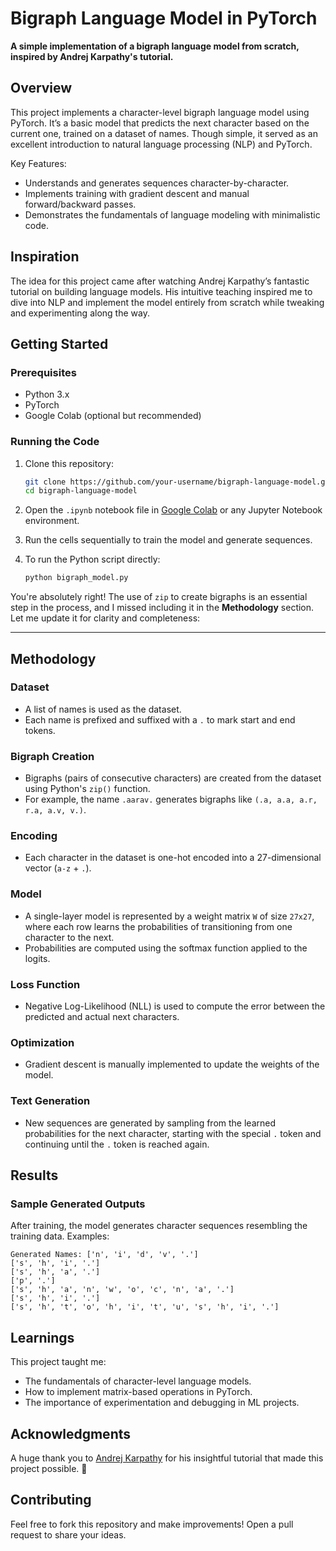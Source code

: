 # **Bigraph Language Model in PyTorch**

**A simple implementation of a bigraph language model from scratch, inspired by Andrej Karpathy's tutorial.**

## **Overview**

This project implements a character-level bigraph language model using PyTorch. It’s a basic model that predicts the next character based on the current one, trained on a dataset of names. Though simple, it served as an excellent introduction to natural language processing (NLP) and PyTorch.

Key Features:
- Understands and generates sequences character-by-character.
- Implements training with gradient descent and manual forward/backward passes.
- Demonstrates the fundamentals of language modeling with minimalistic code.


## **Inspiration**

The idea for this project came after watching Andrej Karpathy’s fantastic tutorial on building language models. His intuitive teaching inspired me to dive into NLP and implement the model entirely from scratch while tweaking and experimenting along the way. 


## **Getting Started**

### **Prerequisites**

- Python 3.x
- PyTorch
- Google Colab (optional but recommended)

### **Running the Code**

1. Clone this repository:
   ```bash
   git clone https://github.com/your-username/bigraph-language-model.git
   cd bigraph-language-model
   ```

2. Open the `.ipynb` notebook file in [Google Colab](https://colab.research.google.com/) or any Jupyter Notebook environment.

3. Run the cells sequentially to train the model and generate sequences.

4. To run the Python script directly:
   ```bash
   python bigraph_model.py
   ```


You're absolutely right! The use of `zip` to create bigraphs is an essential step in the process, and I missed including it in the **Methodology** section. Let me update it for clarity and completeness: 

---

## **Methodology**

### **Dataset**
- A list of names is used as the dataset.
- Each name is prefixed and suffixed with a `.` to mark start and end tokens.

### **Bigraph Creation**
- Bigraphs (pairs of consecutive characters) are created from the dataset using Python's `zip()` function.
- For example, the name `.aarav.` generates bigraphs like `(.a, a.a, a.r, r.a, a.v, v.)`.

### **Encoding**
- Each character in the dataset is one-hot encoded into a 27-dimensional vector (`a-z` + `.`).

### **Model**
- A single-layer model is represented by a weight matrix `W` of size `27x27`, where each row learns the probabilities of transitioning from one character to the next.
- Probabilities are computed using the softmax function applied to the logits.

### **Loss Function**
- Negative Log-Likelihood (NLL) is used to compute the error between the predicted and actual next characters.

### **Optimization**
- Gradient descent is manually implemented to update the weights of the model.

### **Text Generation**
- New sequences are generated by sampling from the learned probabilities for the next character, starting with the special `.` token and continuing until the `.` token is reached again.

## **Results**

### **Sample Generated Outputs**
After training, the model generates character sequences resembling the training data. Examples:

```
Generated Names: ['n', 'i', 'd', 'v', '.']
['s', 'h', 'i', '.']
['s', 'h', 'a', '.']
['p', '.']
['s', 'h', 'a', 'n', 'w', 'o', 'c', 'n', 'a', '.']
['s', 'h', 'i', '.']
['s', 'h', 't', 'o', 'h', 'i', 't', 'u', 's', 'h', 'i', '.']
```


## **Learnings**

This project taught me:
- The fundamentals of character-level language models.
- How to implement matrix-based operations in PyTorch.
- The importance of experimentation and debugging in ML projects.


## **Acknowledgments**

A huge thank you to [Andrej Karpathy](https://youtube.com/@andrejkarpathy) for his insightful tutorial that made this project possible. 🙌


## **Contributing**

Feel free to fork this repository and make improvements! Open a pull request to share your ideas.
